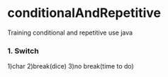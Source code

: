 # conditionalAndRepetitive
Training conditional and repetitive use java


### 1. Switch
  1)char
  2)break(dice)
  3)no break(time to do)
